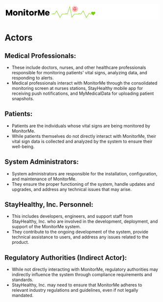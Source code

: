 <img src="images/monitorMe2.png">

# Actors

## Medical Professionals:

- These include doctors, nurses, and other healthcare professionals responsible for monitoring patients' vital signs, analyzing data, and responding to alerts.
- Medical professionals interact with MonitorMe through the consolidated monitoring screen at nurses stations, StayHealthy mobile app for receiving push notifications, and MyMedicalData for uploading patient snapshots.

## Patients:

- Patients are the individuals whose vital signs are being monitored by MonitorMe.
- While patients themselves do not directly interact with MonitorMe, their vital sign data is collected and analyzed by the system to ensure their well-being.

## System Administrators:

- System administrators are responsible for the installation, configuration, and maintenance of MonitorMe.
- They ensure the proper functioning of the system, handle updates and upgrades, and address any technical issues that may arise.

## StayHealthy, Inc. Personnel:

- This includes developers, engineers, and support staff from StayHealthy, Inc. who are involved in the development, deployment, and support of the MonitorMe system.
- They contribute to the ongoing development of the system, provide technical assistance to users, and address any issues related to the product.

## Regulatory Authorities (Indirect Actor):

- While not directly interacting with MonitorMe, regulatory authorities may indirectly influence the system through compliance requirements and standards.
- StayHealthy, Inc. may need to ensure that MonitorMe adheres to relevant industry regulations and guidelines, even if not legally mandated.